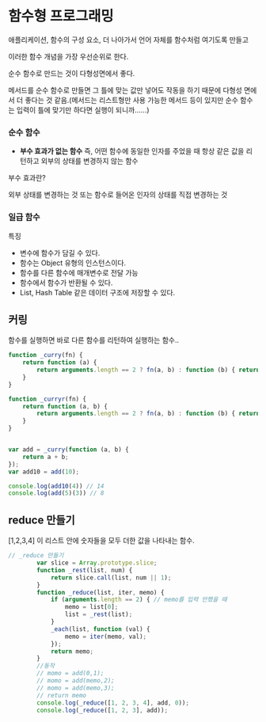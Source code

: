 # 함수형 프로그래밍

애플리케이션, 함수의 구성 요소, 더 나아가서 언어 자체를 함수처럼 여기도록 만들고 

이러한 함수 개념을 가장 우선순위로 한다.



순수 함수로 만드는 것이 다형성면에서 좋다.

메서드를 순수 함수로 만들면 그 틀에 맞는 값만 넣어도 작동을 하기 때문에 다형성 면에서 더 좋다는 것 같음.(메서드는 리스트형만 사용 가능한 메서드 등이 있지만 순수 함수는 입력이 틀에 맞기만 하다면 실행이 되니까......)





### 순수 함수

- **부수 효과가 없는 함수** 즉, 어떤 함수에 동일한 인자를 주었을 때 항상 같은 값을 리턴하고 외부의 상태를 변경하지 않는 함수

부수 효과란?

외부 상태를 변경하는 것 또는 함수로 들어온 인자의 상태를 직접 변경하는 것



### 일급 함수

특징

- 변수에 함수가 담길 수 있다.
- 함수는 Object 유형의 인스턴스이다.
- 함수를 다른 함수에 매개변수로 전달 가능
- 함수에서 함수가 반환될 수 있다.
- List, Hash Table 같은 데이터 구조에 저장할 수 있다.





## 커링

함수를 실행하면 바로 다른 함수를 리턴하여 실행하는 함수..

```javascript
function _curry(fn) {
    return function (a) {
        return arguments.length == 2 ? fn(a, b) : function (b) { return fn(a, b); };
    }
}

function _curryr(fn) {
    return function (a, b) {
        return arguments.length == 2 ? fn(a, b) : function (b) { return fn(b, a); };
    }
}


var add = _curry(function (a, b) {
    return a + b;
});
var add10 = add(10); 

console.log(add10(4)) // 14
console.log(add(5)(3)) // 8
```



## reduce 만들기

[1,2,3,4] 이 리스트 안에 숫자들을 모두 더한 값을 나타내는 함수.



```javascript
// _reduce 만들기
        var slice = Array.prototype.slice;
        function _rest(list, num) {
            return slice.call(list, num || 1);
        }
        function _reduce(list, iter, memo) {
            if (arguments.length == 2) { // memo를 입력 안했을 때
                memo = list[0];
                list = _rest(list);
            }
            _each(list, function (val) {
                memo = iter(memo, val);
            });
            return memo;
        }
        //동작
        // momo = add(0,1);
        // momo = add(memo,2);
        // momo = add(memo,3);
        // return memo
        console.log(_reduce([1, 2, 3, 4], add, 0));
        console.log(_reduce([1, 2, 3], add));
```

